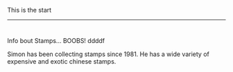 This is the start
______


# ######
Info bout Stamps... BOOBS! ddddf

Simon has been collecting stamps since 1981. He has a wide variety of expensive and exotic chinese stamps.

